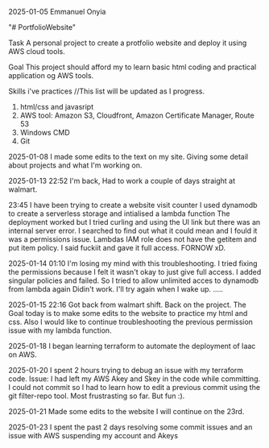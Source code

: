 2025-01-05
Emmanuel Onyia

"# PortfolioWebsite" 

Task
A personal project to create a protfolio website and deploy it using AWS cloud tools.

Goal
This project should afford my to learn basic html coding and practical application og AWS tools.

Skills i've practices
//This list will be updated as I progress.
1. html/css and javasript
2. AWS tool: Amazon S3, Cloudfront, Amazon Certificate Manager, Route 53
3. Windows CMD
4. Git


2025-01-08
I made some edits to the text on my site.
Giving some detail about projects and what I'm working on.

2025-01-13
22:52 
I'm back, Had to work a couple of days straight at walmart.

23:45
I have been trying to create a website visit counter
I used dynamodb to create a serverless storage and intialised a lambda function
The deployment worked but I tried curling and using the UI link but there was an internal server error.
I searched to find out what it could mean and I fould it was a permissions issue. Lambdas IAM role does not have the getitem and put item policy.
I said fuckiit and gave it full access. FORNOW xD.


2025-01-14
01:10
I'm losing my mind with this troubleshooting.
I tried fixing the permissions because I felt it wasn't okay to just give full access.
I added singular policies and failed.
So I tried to allow unlimited acces to dynamodb from lambda again
Didin't work.
I'll try again when I wake up.
.....

2025-01-15
22:16
Got back from walmart shift. Back on the project.
The Goal today is to make some edits to the website to practice my html and css. 
Also I would like to continue troubleshooting the previous permission issue with my lambda function.


2025-01-18
I began learning terraform to automate the deployment of Iaac on AWS.

2025-01-20
I spent 2 hours trying to debug an issue with my terraform code.
Issue: I had left my AWS Akey and Skey in the code while committing.
I could not commit so I had to learn how to edit a previous commit using the git filter-repo tool. Most frustrasting so far. But fun :).

2025-01-21
Made some edits to the website
I will continue on the 23rd.

2025-01-23
I spent the past 2 days resolving some commit issues and an issue with AWS suspending my account and Akeys
